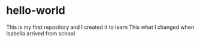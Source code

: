 # hello-world
This is my first repository and I created it to learn
This what I changed when Isabella arrived from school
